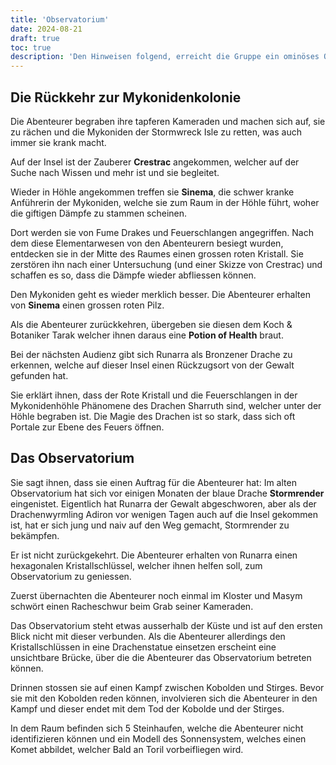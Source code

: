 ```yaml
---
title: 'Observatorium'
date: 2024-08-21
draft: true
toc: true
description: 'Den Hinweisen folgend, erreicht die Gruppe ein ominöses Observatorium.'
---
```


## Die Rückkehr zur Mykonidenkolonie

Die Abenteurer begraben ihre tapferen Kameraden und machen sich auf, sie zu rächen und die Mykoniden der Stormwreck Isle zu retten, was auch immer sie krank macht.

Auf der Insel ist der Zauberer **Crestrac** angekommen, welcher auf der Suche nach Wissen und mehr ist und sie begleitet.

Wieder in Höhle angekommen treffen sie **Sinema**, die schwer kranke Anführerin der Mykoniden, welche sie zum Raum in der Höhle führt, woher die giftigen Dämpfe zu stammen scheinen. 

Dort werden sie von Fume Drakes und Feuerschlangen angegriffen. Nach dem diese Elementarwesen von den Abenteurern besiegt wurden, entdecken sie in der Mitte des Raumes einen grossen roten Kristall. Sie zerstören ihn nach einer Untersuchung (und einer Skizze von Crestrac) und schaffen es so, dass die Dämpfe wieder abfliessen können. 

Den Mykoniden geht es wieder merklich besser. Die Abenteurer erhalten von **Sinema** einen grossen roten Pilz.

Als die Abenteurer zurückkehren, übergeben sie diesen dem Koch & Botaniker Tarak welcher ihnen daraus eine **Potion of Health** braut.

Bei der nächsten Audienz gibt sich Runarra als Bronzener Drache zu erkennen, welche auf dieser Insel einen Rückzugsort von der Gewalt gefunden hat. 

Sie erklärt ihnen, dass der Rote Kristall und die Feuerschlangen in der Mykonidenhöhle Phänomene des Drachen Sharruth sind, welcher unter der Höhle begraben ist. Die Magie des Drachen ist so stark, dass sich oft Portale zur Ebene des Feuers öffnen.

## Das Observatorium

Sie sagt ihnen, dass sie einen Auftrag für die Abenteurer hat: Im alten Observatorium hat sich vor einigen Monaten der blaue Drache **Stormrender** eingenistet. Eigentlich hat Runarra der Gewalt abgeschworen, aber als der Drachenwyrmling Adiron vor wenigen Tagen auch auf die Insel gekommen ist, hat er sich jung und naiv auf den Weg gemacht, Stormrender zu bekämpfen.

Er ist nicht zurückgekehrt. Die Abenteurer erhalten von Runarra einen hexagonalen Kristallschlüssel, welcher ihnen helfen soll, zum Observatorium zu geniessen.

Zuerst übernachten die Abenteurer noch einmal im Kloster und Masym schwört einen Racheschwur beim Grab seiner Kameraden.

Das Observatorium steht etwas ausserhalb der Küste und ist auf den ersten Blick nicht mit dieser verbunden. Als die Abenteurer allerdings den Kristallschlüssen in eine Drachenstatue einsetzen erscheint eine unsichtbare Brücke, über die die Abenteurer das Observatorium betreten können.

Drinnen stossen sie auf einen Kampf zwischen Kobolden und Stirges. Bevor sie mit den Kobolden reden können, involvieren sich die Abenteurer in den Kampf und dieser endet mit dem Tod der Kobolde und der Stirges.

In dem Raum befinden sich 5 Steinhaufen, welche die Abenteurer nicht identifizieren können und ein Modell des Sonnensystem, welches einen Komet abbildet, welcher Bald an Toril vorbeifliegen wird.